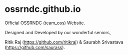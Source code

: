 # ossrndc.github.io
Official OSSRNDC (team_oss) Website.


Designed and Developed by our wonderful seniors,

Ritik Raj (https://github.com/ritikraj) &
Saurabh Srivastava (https://github.com/saurass).

